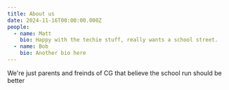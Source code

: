 ```yaml
---
title: About us
date: 2024-11-16T00:00:00.000Z
people:
  - name: Matt
    bio: Happy with the techie stuff, really wants a school street.
  - name: Bob
    bio: Another bio here
---
```

We're just parents and freinds of CG that believe the school run should be better